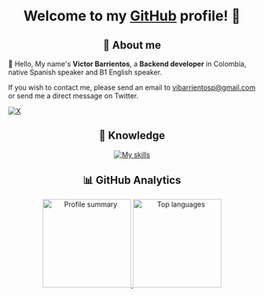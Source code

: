 <h1 align="center">Welcome to my <a href="https://github.com/barrientosvctor">GitHub</a> profile! 👋</h1>

<h2 align="center">🧑 About me</h2>

👋 Hello, My name's <b>Victor Barrientos</b>, a <b>Backend developer</b> in Colombia, native Spanish speaker and B1 English speaker.

If you wish to contact me, please send an email to vibarrientosp@gmail.com or send me a direct message on Twitter.

[![X](https://img.shields.io/badge/Twitter-%23000000.svg?style=for-the-badge&logo=X&logoColor=white)](https://x.com/barrientosvctor)

<h2 align="center">🧠 Knowledge</h2>

<p align="center">
  <a href="https://skillicons.dev">
    <img src="https://skillicons.dev/icons?i=html,css,js,ts,py,c,cpp,bash,nodejs,bots&theme=dark&perline=5" alt="My skills" />
  </a>
</p>

<h2 align="center">📊 GitHub Analytics</h2>

<p align="center">
  <a href="https://github.com/barrientosvctor">
    <picture sizes="180em">
      <source
        srcset="https://github-readme-stats-eight-theta.vercel.app/api?username=barrientosvctor&show_icons=true&theme=dark&include_all_commits=true&count_private=false"
        media="(prefers-color-scheme: dark)"
      />
      <source
        srcset="https://github-readme-stats-eight-theta.vercel.app/api?username=barrientosvctor&show_icons=true&theme=light&include_all_commits=true&count_private=false"
        media="(prefers-color-scheme: light), (prefers-color-scheme: no-preference)"
      />
    <img height="180em" src="https://github-readme-stats-eight-theta.vercel.app/api?username=barrientosvctor&show_icons=true&include_all_commits=true&count_private=false" alt="Profile summary" />
    </picture>

  <picture sizes="180em">
  <source
    srcset="https://github-readme-stats-eight-theta.vercel.app/api/top-langs/?username=barrientosvctor&layout=compact&langs_count=8&theme=dark"
    media="(prefers-color-scheme: dark)"
  />
  <source
    srcset="https://github-readme-stats-eight-theta.vercel.app/api/top-langs/?username=barrientosvctor&layout=compact&langs_count=8&theme=light"
    media="(prefers-color-scheme: light), (prefers-color-scheme: no-preference)"
  />
  <img height="180em" src="https://github-readme-stats-eight-theta.vercel.app/api/top-langs/?username=barrientosvctor&layout=compact&langs_count=8" alt="Top languages" />
</picture>
  </a>
</p>
